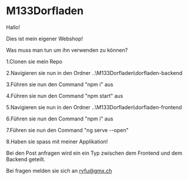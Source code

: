 # M133Dorfladen

Hallo!

Dies ist mein eigener Webshop!

Was muss man tun um ihn verwenden zu können?

1.Clonen sie mein Repo

2.Navigieren sie nun in den Ordner ..\M133Dorfladen\dorfladen-backend

3.Führen sie nun den Command "npm i" aus

4.Führen sie nun den Command "npm start" aus

5.Navigieren sie nun in den Ordner ..\M133Dorfladen\dorfladen-frontend

6.Führen sie nun den Command "npm i" aus

7.Führen sie nun den Command "ng serve --open"

8.Haben sie spass mit meiner Applikation!


Bei den Post anfragen wird ein ein Typ zwischen dem Frontend und dem Backend geteilt.


Bei fragen melden sie sich an ryfu@gmx.ch
